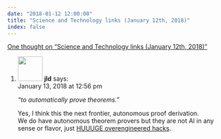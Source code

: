 ```yaml
---
date: "2018-01-12 12:00:00"
title: "Science and Technology links (January 12th, 2018)"
index: false
---
```


[One thought on &ldquo;Science and Technology links (January 12th, 2018)&rdquo;](/lemire/blog/2018/01-12-science-and-technology-links-january-12th-2018)

<ol class="comment-list">
<li id="comment-294902" class="comment even thread-even depth-1">
<div class="comment-author vcard">
<img alt src="https://secure.gravatar.com/avatar/988ac6d9ab01c62c26ca83981a0e5e9a?s=56&#038;d=mm&#038;r=g" srcset="https://secure.gravatar.com/avatar/988ac6d9ab01c62c26ca83981a0e5e9a?s=112&#038;d=mm&#038;r=g 2x" class="avatar avatar-56 photo" height="56" width="56" decoding="async" /> <b class="fn">jld</b> <span class="says">says:</span> </div>
<div class="comment-metadata"><time datetime="2018-01-13T12:56:47+00:00">January 13, 2018 at 12:56 pm</time></a> </div>
<div class="comment-content">
<p><i>&ldquo;to automatically prove theorems.&rdquo;</i></p>
<p>Yes, I think this the next frontier, autonomous proof derivation.<br/>
We do have autonomous theorem provers but they are not AI in any sense or flavor, just <a href="http://www.cs.miami.edu/~tptp/CASC/" rel="nofollow">HUUUGE overengineered hacks</a>.</p>
</div>
</li>
</ol>
